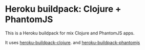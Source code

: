 # Heroku buildpack: Clojure + PhantomJS

This is a Heroku buildpack for mix Clojure and PhantomJS apps.

It uses [heroku-buildpack-clojure](https://github.com/heroku/heroku-buildpack-clojure).
and [heroku-buildpack-phantomjs](https://github.com/stomita/heroku-buildpack-phantomjs)


